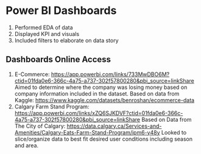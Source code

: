 # Power BI Dashboards


1. Performed EDA of data
2. Displayed KPI and visuals
3. Included filters to elaborate on data story

## Dashboards Online Access
1. E-Commerce: https://app.powerbi.com/links/733MwDBO6M?ctid=01fda0e6-366c-4a75-a737-302f57800280&pbi_source=linkShare
Aimed to determine where the company was losing money based on company information included in the dataset.
Based on data from Kaggle: https://www.kaggle.com/datasets/benroshan/ecommerce-data 
3. Calgary Farm Stand Program: https://app.powerbi.com/links/xZQ6SJKDVF?ctid=01fda0e6-366c-4a75-a737-302f57800280&pbi_source=linkShare
Based on Data from The City of Calgary: https://data.calgary.ca/Services-and-Amenities/Calgary-Eats-Farm-Stand-Program/ipm6-y48y
Looked to slice/organize data to best fit desired user conditions including season and area.
